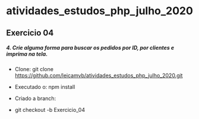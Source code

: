 # atividades_estudos_php_julho_2020

## Exercicio 04
##### 4. Crie alguma forma para buscar os pedidos por ID, por clientes e imprima na tela.

* Clone: git clone https://github.com/leicamvb/atividades_estudos_php_julho_2020.git
* Executado o: npm install

* Criado a branch:
* git checkout -b Exercicio_04
